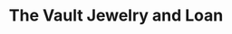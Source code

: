 ---
title: "The Vault Jewelry and Loan"
url: /falls-church/the-vault-jewelry-and-loan/
shop: pawnbroker
---